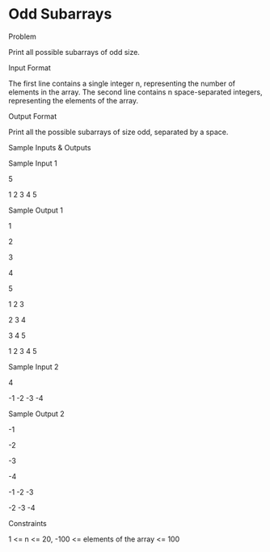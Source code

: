 # Odd Subarrays

Problem





Print all possible subarrays of odd size.





Input Format



The first line contains a single integer n, representing the number of elements in the array. The second line contains n space-separated integers, representing the elements of the array.





Output Format



Print all the possible subarrays of size odd, separated by a space.





Sample Inputs & Outputs



Sample Input 1

5

1 2 3 4 5



Sample Output 1

1 

2 

3 

4 

5 

1 2 3 

2 3 4 

3 4 5 

1 2 3 4 5 









Sample Input 2

4

-1 -2 -3 -4



Sample Output 2

-1 

-2 

-3 

-4 

-1 -2 -3 

-2 -3 -4 









Constraints



1 <= n <= 20, -100 <= elements of the array <= 100





